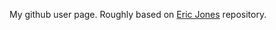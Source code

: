 My github user page. Roughly based on [Eric Jones](https://github.com/erjjones/erjjones.github.com/) repository.

